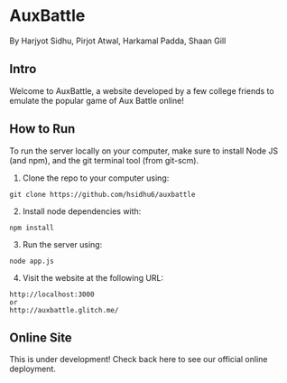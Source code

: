 # AuxBattle
By Harjyot Sidhu, Pirjot Atwal, Harkamal Padda, Shaan Gill

## Intro

Welcome to AuxBattle, a website developed by a few college friends to
emulate the popular game of Aux Battle online! 

## How to Run
To run the server locally on your computer, make sure to install Node JS (and npm),
and the git terminal tool (from git-scm). 

1. Clone the repo to your computer using:
```
git clone https://github.com/hsidhu6/auxbattle
```
2. Install node dependencies with:
```
npm install
```
3. Run the server using:
```
node app.js
```
4. Visit the website at the following URL:
```
http://localhost:3000
or
http://auxbattle.glitch.me/
```

## Online Site
This is under development! Check back here to see our official online deployment.
